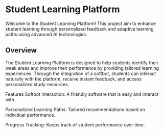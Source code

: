 # Student Learning Platform
Welcome to the Student Learning Platform! This project aim to enhance student learning through personalized feedback and adaptive learning paths using advanced AI technologies.

## Overview 
The Student Learning Platform is designed to help students identify their weak areas and improve their performance by providing tailored learning experiences. Through the integration of a softbot, students can interact naturally with the platform, receive instant feedback, and access personalized study resources.

Features
Softbot Interaction: A friendly software that is easy and interact with.

Personalized Learning Paths: Tailored recommendations based on individual performance.

Progress Tracking: Keeps track of student performance over time.
